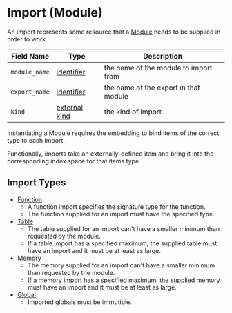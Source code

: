 [Module]: ./
[identifier]: ./
[external kind]: ./

[Function]: ./function.md
[Table]: ./table.md
[Memory]: ./memory.md
[Global]: ./global.md


# Import (Module)

An import represents some resource that a [Module] needs to be supplied in order to work. 

| Field Name      | Type                 | Description                              |
| --------------- | -------------------- | ---------------------------------------- |
| `module_name`   | [identifier]         | the name of the module to import from    |
| `export_name`   | [identifier]         | the name of the export in that module    |
| `kind`          | [external kind]      | the kind of import                       |

Instantiating a Module requires the embedding to bind items of the correct type to each import.

Functionally, imports take an externally-defined item and bring it into the corresponding index space for that items type.

## Import Types

* [Function]
    * A function import specifies the signature type for the function.
    * The function supplied for an import must have the specified type.
* [Table]
    * The table supplied for an import can't have a smaller minimum than requested by the module.
    * If a table import has a specified maximum, the supplied table must have an import and it must be at least as large.
* [Memory]
    * The memory supplied for an import can't have a smaller minimum than requested by the module.
    * If a memory import has a specified maximum, the supplied memory must have an import and it must be at least as large.
* [Global]
    * Imported globals must be immutible.

